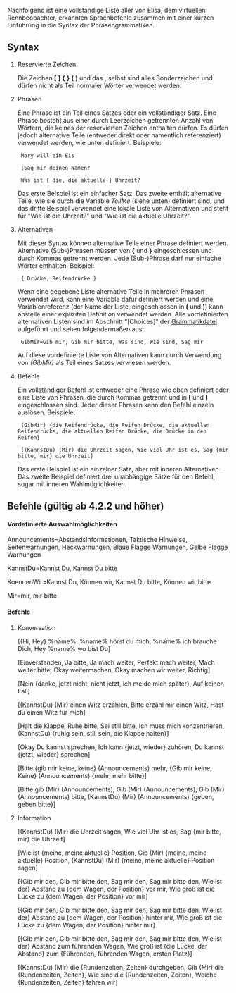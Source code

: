 Nachfolgend ist eine vollständige Liste aller von Elisa, dem virtuellen Rennbeobachter, erkannten Sprachbefehle zusammen mit einer kurzen Einführung in die Syntax der Phrasengrammatiken.

## Syntax

1. Reservierte Zeichen

   Die Zeichen **[**  **]**  **{**  **}**  **(**  **)** und das **,** selbst sind alles Sonderzeichen und dürfen nicht als Teil normaler Wörter verwendet werden.
   
2. Phrasen

   Eine Phrase ist ein Teil eines Satzes oder ein vollständiger Satz. Eine Phrase besteht aus einer durch Leerzeichen getrennten Anzahl von Wörtern, die keines der reservierten Zeichen enthalten dürfen. Es dürfen jedoch alternative Teile (entweder direkt oder namentlich referenziert) verwendet werden, wie unten definiert. Beispiele:
   
		Mary will ein Eis

		(Sag mir deinen Namen?

		Was ist { die, die aktuelle } Uhrzeit?

   Das erste Beispiel ist ein einfacher Satz. Das zweite enthält alternative Teile, wie sie durch die Variable *TellMe* (siehe unten) definiert sind, und das dritte Beispiel verwendet eine lokale Liste von Alternativen und steht für "Wie ist die Uhrzeit?" und "Wie ist die aktuelle Uhrzeit?".


3. Alternativen

   Mit dieser Syntax können alternative Teile einer Phrase definiert werden. Alternative (Sub-)Phrasen müssen von **{** und **}** eingeschlossen und durch Kommas getrennt werden. Jede (Sub-)Phrase darf nur einfache Wörter enthalten. Beispiel:
   
		{ Drücke, Reifendrücke }

   Wenn eine gegebene Liste alternative Teile in mehreren Phrasen verwendet wird, kann eine Variable dafür definiert werden und eine Variablenreferenz (der Name der Liste, eingeschlossen in **(** und **)**) kann anstelle einer expliziten Definition verwendet werden. Alle vordefinierten alternativen Listen sind im Abschnitt "[Choices]" der [Grammatikdatei](https://github.com/SeriousOldMan/Simulator-Controller/blob/main/Sources/Assistants/Grammars/Race%20Spotter.grammars.de) aufgeführt und sehen folgendermaßen aus:

		GibMir=Gib mir, Gib mir bitte, Was sind, Wie sind, Sag mir

   Auf diese vordefinierte Liste von Alternativen kann durch Verwendung von *(GibMir)* als Teil eines Satzes verwiesen werden.

4. Befehle

   Ein vollständiger Befehl ist entweder eine Phrase wie oben definiert oder eine Liste von Phrasen, die durch Kommas getrennt und in **[** und **]** eingeschlossen sind. Jeder dieser Phrasen kann den Befehl einzeln auslösen. Beispiele:

		(GibMir) {die Reifendrücke, die Reifen Drücke, die aktuellen Reifendrücke, die aktuellen Reifen Drücke, die Drücke in den Reifen}
		
		[(KannstDu) (Mir) die Uhrzeit sagen, Wie viel Uhr ist es, Sag {mir bitte, mir} die Uhrzeit]

   Das erste Beispiel ist ein einzelner Satz, aber mit inneren Alternativen. Das zweite Beispiel definiert drei unabhängige Sätze für den Befehl, sogar mit inneren Wahlmöglichkeiten.

## Befehle (gültig ab 4.2.2 und höher)

#### Vordefinierte Auswahlmöglichkeiten

Announcements=Abstandsinformationen, Taktische Hinweise, Seitenwarnungen, Heckwarnungen, Blaue Flagge Warnungen, Gelbe Flagge Warnungen

KannstDu=Kannst Du, Kannst Du bitte

KoennenWir=Kannst Du, Können wir, Kannst Du bitte, Können wir bitte

Mir=mir, mir bitte

#### Befehle

1.  Konversation

	[{Hi, Hey} %name%, %name% hörst du mich, %name% ich brauche Dich, Hey %name% wo bist Du]

	[Einverstanden, Ja bitte, Ja mach weiter, Perfekt mach weiter, Mach weiter bitte, Okay weitermachen, Okay machen wir weiter, Richtig]

	[Nein {danke, jetzt nicht, nicht jetzt, ich melde mich später}, Auf keinen Fall]

	[(KannstDu) (Mir) einen Witz erzählen, Bitte erzähl mir einen Witz, Hast du einen Witz für mich]

	[Halt die Klappe, Ruhe bitte, Sei still bitte, Ich muss mich konzentrieren, (KannstDu) {ruhig sein, still sein, die Klappe halten}]

	[Okay Du kannst sprechen, Ich kann {jetzt, wieder} zuhören, Du kannst {jetzt, wieder} sprechen]

	[Bitte {gib mir keine, keine} (Announcements) mehr, {Gib mir keine, Keine} (Announcements) {mehr, mehr bitte}]

	[Bitte gib (Mir) (Announcements), Gib (Mir) (Announcements), Gib (Mir) (Announcements) bitte, (KannstDu) (Mir) (Announcements) {geben, geben bitte}]

2.  Information

	[(KannstDu) (Mir) die Uhrzeit sagen, Wie viel Uhr ist es, Sag {mir bitte, mir} die Uhrzeit]

	[Wie ist {meine, meine aktuelle} Position, Gib (Mir) {meine, meine aktuelle} Position, (KannstDu) (Mir) {meine, meine aktuelle} Position sagen]

	[{Gib mir den, Gib mir bitte den, Sag mir den, Sag mir bitte den, Wie ist der} Abstand zu {dem Wagen, der Position} vor mir, Wie groß ist die Lücke zu {dem Wagen, der Position} vor mir]

	[{Gib mir den, Gib mir bitte den, Sag mir den, Sag mir bitte den, Wie ist der} Abstand zu {dem Wagen, der Position} hinter mir, Wie groß ist die Lücke zu {dem Wagen, der Position} hinter mir]

	[{Gib mir den, Gib mir bitte den, Sag mir den, Sag mir bitte den, Wie ist der} Abstand zum führenden Wagen, Wie groß ist {die Lücke, der Abstand} zum {Führenden, führenden Wagen, ersten Platz}]

	[(KannstDu) (Mir) die {Rundenzeiten, Zeiten} durchgeben, Gib (Mir) die {Rundenzeiten, Zeiten}, Wie sind die {Rundenzeiten, Zeiten}, Welche {Rundenzeiten, Zeiten} fahren wir]